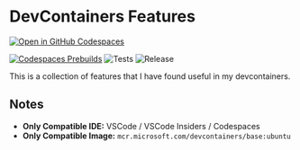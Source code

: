 # DevContainers Features
[![Open in GitHub Codespaces](https://github.com/codespaces/badge.svg)](https://github.com/codespaces/new/?repo=audacioustux%2Fcompaas&ref=master)  

[![Codespaces Prebuilds](https://github.com/audacioustux/CompaaS/actions/workflows/codespaces/create_codespaces_prebuilds/badge.svg)](https://github.com/audacioustux/CompaaS/actions/workflows/codespaces/create_codespaces_prebuilds)
![Tests](https://github.com/github/docs/actions/workflows/test.yaml/badge.svg)
![Release](https://github.com/github/docs/actions/workflows/release.yaml/badge.svg)

This is a collection of features that I have found useful in my devcontainers.

## Notes
* **Only Compatible IDE:** VSCode / VSCode Insiders / Codespaces
* **Only Compatible Image:** `mcr.microsoft.com/devcontainers/base:ubuntu`
    
